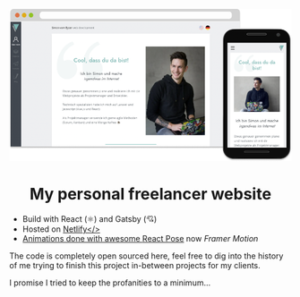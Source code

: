 <p align="center">
  <a href="https://simonvomeyser.de">
    <img alt="Simon trying his best to look friendly and professional" src="https://github.com/simonvomeyser/simonvomeyser.de/blob/master/screenshot.png?raw=true" />
  </a>
</p>
<h1 align="center">
My personal freelancer website
</h1>

- Build with React (⚛️) and Gatsby (💘)
- Hosted on <a href="https://www.netlify.com/">Netlify</>
- Animations done with awesome [React Pose](https://popmotion.io/pose/) now _*Framer Motion*_


The code is completely open sourced here, feel free to dig into the history of me trying to finish this project in-between projects for my clients. 

I promise I tried to keep the profanities to a minimum... 
